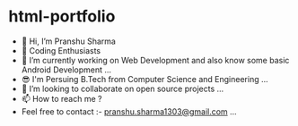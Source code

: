 # html-portfolio
- 👋 Hi, I’m Pranshu Sharma
- 👀 Coding Enthusiasts
- 🌱 I’m currently working on Web Development and also know some basic Android Development ...
- 😎 I'm Persuing B.Tech from Computer Science and Engineering ...
- 💞️ I’m looking to collaborate on open source projects ...
- 📫 How to reach me ? 
- Feel free to contact :- pranshu.sharma1303@gmail.com ...

